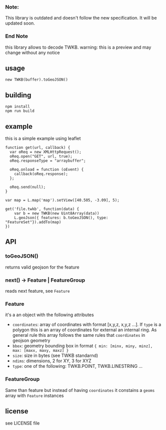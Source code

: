 
### Note: 

This library is outdated and doesn't follow the new specification.
It will be updated soon. 
### End Note


this library allows to decode TWKB.
warning: this is a preview and may change without any notice

## usage

```
new TWKB(buffer).toGeoJSON()
```

## building

```
npm install
npm run build
```

## example

this is a simple example using leaflet

```
function get(url, callback) {
  var oReq = new XMLHttpRequest();
  oReq.open("GET", url, true);
  oReq.responseType = "arraybuffer";

  oReq.onload = function (oEvent) {
    callback(oReq.response);
  };

  oReq.send(null);
}

var map = L.map('map').setView([40.505, -3.09], 5);

get('file.twkb', function(data) {
    var b = new TWKB(new Uint8Array(data))
    L.geoJson({ features: b.toGeoJSON(), type: "FeatureSet"}).addTo(map)
})
```

## API

### toGeoJSON()

returns valid geojson for the feature

### next() -> Feature | FeatureGroup
reads next feature, see ``Feature``

### Feature
it's a an object with the following attributes

- ``coordinates``: array of coordinates with format [x,y,z, x,y,z ...]. If ``type`` is a polygon
  this is an array of coordinates for external an internal ring. As general rule this array follows
  the same rules that ``coordinates`` in geojson geometry
- ``bbox``: geometry bounding box in format ``{ min: [minx, miny, minz], max: [maxx, maxy, maxz] }``
- ``size``: size in bytes (see TWKB standarnd)
- ``ndims``: dimensions, 2 for XY, 3 for XYZ
- ``type``: one of the following: TWKB.POINT, TWKB.LINESTRING ...

### FeatureGroup
Same than feature but instead of having ``coordinates`` it constains a ``geoms`` array with
``Feature`` instances



## license

see LICENSE file
